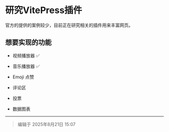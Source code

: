 # 研究VitePress插件

官方的提供的案例较少，目前正在研究相关的插件用来丰富网页。

## 想要实现的功能

- 视频播放器 ✅

- 音乐播放器 ✅

- Emoji 点赞

- 评论区

- 投票

- 数据图表

---
> 编辑于 2025年8月21日 15:07


